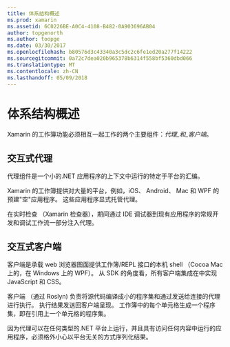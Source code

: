 ```yaml
---
title: 体系结构概述
ms.prod: xamarin
ms.assetid: 6C0226BE-A0C4-4108-B482-0A903696AB04
author: topgenorth
ms.author: toopge
ms.date: 03/30/2017
ms.openlocfilehash: b80576d3c43340a3c5dc2c6fe1ed20a277f14222
ms.sourcegitcommit: 0a72c7dea020b965378b6314f558bf5360dbd066
ms.translationtype: MT
ms.contentlocale: zh-CN
ms.lasthandoff: 05/09/2018
---
```

# <a name="architecture-overview"></a>体系结构概述

Xamarin 的工作簿功能必须相互一起工作的两个主要组件：_代理_和_客户端_。

## <a name="interactive-agent"></a>交互式代理

代理组件是一个小的.NET 应用程序的上下文中运行的特定于平台的汇编。

Xamarin 的工作簿提供对大量的平台，例如，iOS、 Android、 Mac 和 WPF 的预建"空"应用程序。 这些应用程序显式托管代理。

在实时检查 （Xamarin 检查器），期间通过 IDE 调试器到现有应用程序的常规开发和调试工作流一部分注入代理。

## <a name="interactive-client"></a>交互式客户端

客户端是承载 web 浏览器图面提供工作簿/REPL 接口的本机 shell （Cocoa Mac 上的，在 Windows 上的 WPF）。 从 SDK 的角度看，所有客户端集成在中实现 JavaScript 和 CSS。

客户端 （通过 Roslyn) 负责将源代码编译成小的程序集和通过发送给连接的代理进行执行。 执行结果发送回客户端呈现。 工作簿中的每个单元格生成一个程序集，即在引用上一个单元格的程序集。

因为代理可以在任何类型的.NET 平台上运行，并且具有访问任何内容中运行的应用程序，必须格外小心以平台无关的方式序列化结果。
